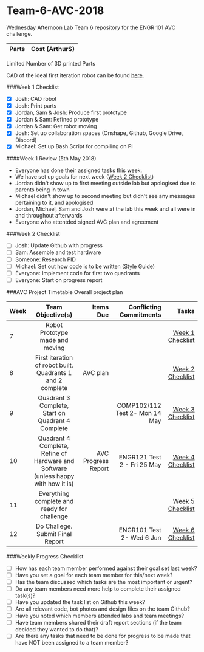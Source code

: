 # Team-6-AVC-2018
Wednesday Afternoon Lab Team 6 repository for the ENGR 101 AVC challenge.

| Parts | Cost (Arthur$) |
| :------------ |:---------------:|

Limited Number of 3D printed Parts

CAD of the ideal first iteration robot can be found [here](https://cad.onshape.com/documents/08e9d9368385752693ff540b/w/5e08d343f12d278fdeecea3f/e/0649d529fec4164917f1aebe).

###Week 1 Checklist
- [x] Josh: CAD robot
- [x] Josh: Print parts
- [x] Jordan, Sam & Josh: Produce first prototype
- [x] Jordan & Sam: Refined prototype
- [x] Jordan & Sam: Get robot moving
- [x] Josh: Set up collaboration spaces (Onshape, Github, Google Drive, Discord)
- [x] Michael: Set up Bash Script for compiling on Pi

####Week 1 Review (5th May 2018)
* Everyone has done their assigned tasks this week.
* We have set up goals for next week ([Week 2 Checklist](#week-2-checklist))
* Jordan didn't show up to first meeting outside lab but apologised due to parents being in town
* Michael didn't show up to second meeting but didn't see any messages pertaining to it, and apologised
* Jordan, Michael, Sam and Josh were at the lab this week and all were in and throughout afterwards
* Everyone who attentded signed AVC plan and agreement

###Week 2 Checklist
- [ ] Josh: Update Github with progress
- [ ] Sam: Assemble and test hardware
- [ ] Someone: Research PID
- [ ] Michael: Set out how code is to be written (Style Guide)
- [ ] Everyone: Implement code for first two quadrants
- [ ] Everyone: Start on progress report

###AVC Project Timetable
Overall project plan

| Week  | Team Objective(s) | Items Due | Conflicting Commitments | Tasks |
| :------------ |:---------------:| ------: | ------: | ------: |
| 7  | Robot Prototype made and moving |   |   | [Week 1 Checklist](#week-1-checklist) |
| 8  | First iteration of robot built. Quadrants 1 and 2 complete  | AVC plan  | | [Week 2 Checklist](#week-2-checklist) |
| 9  | Quadrant 3 Complete, Start on Quadrant 4 Complete  | | COMP102/112 Test 2- Mon 14 May  | [Week 3 Checklist](#week-3-checklist) |
| 10  | Quadrant 4 Complete, Refine of Hardware and Software (unless happy with how it is) | AVC Progress Report | ENGR121 Test 2 - Fri 25 May | [Week 4 Checklist](#week-4-checklist) |
| 11 | Everything complete and ready for challenge  | |  | [Week 5 Checklist](#week-5-checklist) |
| 12 | Do Challege. Submit Final Report | | ENGR101 Test 2- Wed 6 Jun | [Week 6 Checklist](#week-6-checklist)|

###Weekly Progress Checklist
- [ ] How has each team member performed against their goal set last week?
- [ ] Have you set a goal for each team member for this/next week?
- [ ] Has the team discussed which tasks are the most important or urgent?
- [ ] Do any team members need more help to complete their assigned task(s)?
- [ ] Have you updated the task list on Github this week?
- [ ] Are all relevant code, bot photos and design files on the team Github?
- [ ] Have you noted which members attended labs and team meetings?
- [ ] Have team members shared their draft report sections (if the team decided they wanted to do that)?
- [ ] Are there any tasks that need to be done for progress to be made that have NOT been assigned to a team member?
